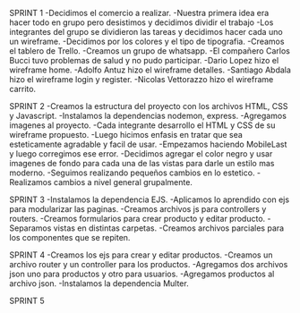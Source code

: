 SPRINT 1
-Decidimos el comercio a realizar.
-Nuestra primera idea era hacer todo en grupo pero desistimos y decidimos dividir el trabajo
-Los integrantes del grupo se dividieron las tareas y decidimos hacer cada uno un wireframe.
-Decidimos por los colores y el tipo de tipografia.
-Creamos el tablero de Trello.
-Creamos un grupo de whatsapp.
-El compañero Carlos Bucci tuvo problemas de salud y no pudo participar.
-Dario Lopez hizo el wireframe home.
-Adolfo Antuz hizo el wireframe detalles.
-Santiago Abdala hizo el wireframe login y register.
-Nicolas Vettorazzo hizo el wireframe carrito.

SPRINT 2
-Creamos la estructura del proyecto con los archivos HTML, CSS y Javascript.
-Instalamos la dependencias nodemon, express.
-Agregamos imagenes al proyecto.
-Cada integrante desarrollo el HTML y CSS de su wireframe propuesto.
-Luego hicimos enfasis en tratar que sea esteticamente agradable y facil de usar.
-Empezamos haciendo MobileLast y luego corregimos ese error.
-Decidimos agregar el color negro y usar imagenes de fondo para cada una de las vistas para darle un estilo mas moderno.
-Seguimos realizando pequeños cambios en lo estetico.
-Realizamos cambios a nivel general grupalmente.

SPRINT 3
-Instalamos la dependencia EJS.
-Aplicamos lo aprendido con ejs para modularizar las paginas.
-Creamos archivos js para controllers y routers.
-Creamos formularios para crear producto y editar producto.
-Separamos vistas en distintas carpetas.
-Creamos archivos parciales para los componentes que se repiten.

SPRINT 4
-Creamos los ejs para crear y editar productos.
-Creamos un archivo router y un controller para los productos.
-Agregamos dos archivos json uno para productos y otro para usuarios.
-Agregamos productos al archivo json.
-Instalamos la dependencia Multer.

SPRINT 5
